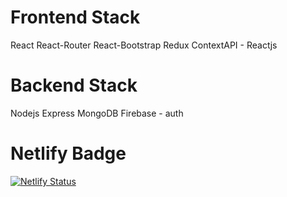 # Frontend Stack
React
React-Router
React-Bootstrap
Redux
ContextAPI - Reactjs

# Backend Stack
Nodejs
Express
MongoDB
Firebase - auth

# Netlify Badge
[![Netlify Status](https://api.netlify.com/api/v1/badges/f533eff4-c4df-4436-97d6-74385a2260b7/deploy-status)](https://app.netlify.com/sites/stylebyjm/deploys)
